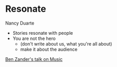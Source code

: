 # Resonate
Nancy Duarte

- Stories resonate with people
- You are not the hero
  - (don't write about us, what you're all about)
  - make it about the audience

[Ben Zander's talk on Music](https://www.ted.com/talks/benjamin_zander_the_transformative_power_of_classical_music?language=en#t-1227079)